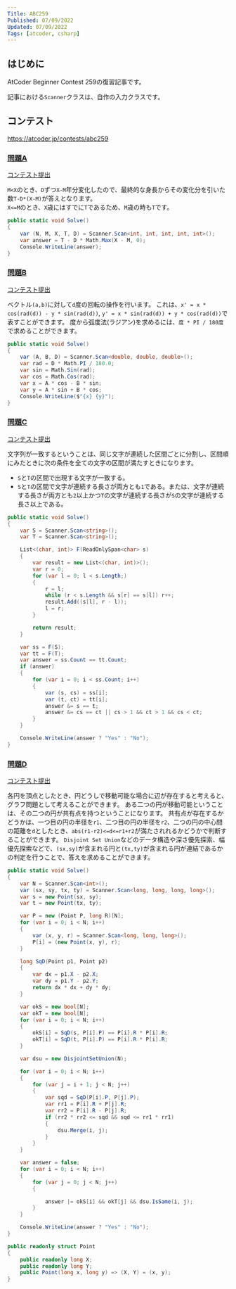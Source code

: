 ```yaml
---
Title: ABC259
Published: 07/09/2022
Updated: 07/09/2022
Tags: [atcoder, csharp]
---
```


## はじめに

AtCoder Beginner Contest 259の復習記事です。

記事における`Scanner`クラスは、自作の入力クラスです。

## コンテスト

<https://atcoder.jp/contests/abc259>

### [問題A](https://atcoder.jp/contests/abc259/tasks/abc259_a)

[コンテスト提出](https://atcoder.jp/contests/abc259/submissions/33074995)

`M<X`のとき、`D`ずつ`X-M`年分変化したので、最終的な身長からその変化分を引いた数`T-D*(X-M)`が答えとなります。  
`X<=M`のとき、`X`歳にはすでに`T`であるため、`M`歳の時も`T`です。

```csharp
public static void Solve()
{
    var (N, M, X, T, D) = Scanner.Scan<int, int, int, int, int>();
    var answer = T - D * Math.Max(X - M, 0);
    Console.WriteLine(answer);
}
```

### [問題B](https://atcoder.jp/contests/abc259/tasks/abc259_b)

[コンテスト提出](https://atcoder.jp/contests/abc259/submissions/33081607)

ベクトル`(a,b)`に対して`d`度の回転の操作を行います。
これは、`x' = x * cos(rad(d)) - y * sin(rad(d))`, `y' = x * sin(rad(d)) + y * cos(rad(d))`で表すことができます。
度から弧度法(ラジアン)を求めるには、`度 * PI / 180度`で求めることができます。

```csharp
public static void Solve()
{
    var (A, B, D) = Scanner.Scan<double, double, double>();
    var rad = D * Math.PI / 180.0;
    var sin = Math.Sin(rad);
    var cos = Math.Cos(rad);
    var x = A * cos - B * sin;
    var y = A * sin + B * cos;
    Console.WriteLine($"{x} {y}");
}
```

### [問題C](https://atcoder.jp/contests/abc259/tasks/abc259_c)

[コンテスト提出](https://atcoder.jp/contests/abc259/submissions/33110149)

文字列が一致するということは、同じ文字が連続した区間ごとに分割し、区間順にみたときに次の条件を全ての文字の区間が満たすときになります。

- `S`と`T`の区間で出現する文字が一致する。
- `S`と`T`の区間で文字が連続する長さが両方とも`1`である。または、文字が連続する長さが両方とも`2`以上かつ`T`の文字が連続する長さが`S`の文字が連続する長さ以上である。

```csharp
public static void Solve()
{
    var S = Scanner.Scan<string>();
    var T = Scanner.Scan<string>();

    List<(char, int)> F(ReadOnlySpan<char> s)
    {
        var result = new List<(char, int)>();
        var r = 0;
        for (var l = 0; l < s.Length;)
        {
            r = l;
            while (r < s.Length && s[r] == s[l]) r++;
            result.Add((s[l], r - l));
            l = r;
        }

        return result;
    }

    var ss = F(S);
    var tt = F(T);
    var answer = ss.Count == tt.Count;
    if (answer)
    {
        for (var i = 0; i < ss.Count; i++)
        {
            var (s, cs) = ss[i];
            var (t, ct) = tt[i];
            answer &= s == t;
            answer &= cs == ct || cs > 1 && ct > 1 && cs < ct;
        }
    }

    Console.WriteLine(answer ? "Yes" : "No");
}
```

### [問題D](https://atcoder.jp/contests/abc259/tasks/abc259_d)

[コンテスト提出](https://atcoder.jp/contests/abc259/submissions/33103648)

各円を頂点としたとき、円どうしで移動可能な場合に辺が存在すると考えると、グラフ問題として考えることができます。
ある二つの円が移動可能ということは、その二つの円が共有点を持つということになります。
共有点が存在するかどうかは、一つ目の円の半径を`r1`、二つ目の円の半径を`r2`、二つの円の中心間の距離を`d`としたとき、`abs(r1-r2)<=d<=r1+r2`が満たされれるかどうかで判断することができます。
`Disjoint Set Union`などのデータ構造や深さ優先探索、幅優先探索などで、`(sx,sy)`が含まれる円と`(tx,ty)`が含まれる円が連結であるかの判定を行うことで、答えを求めることができます。

```csharp
public static void Solve()
{
    var N = Scanner.Scan<int>();
    var (sx, sy, tx, ty) = Scanner.Scan<long, long, long, long>();
    var s = new Point(sx, sy);
    var t = new Point(tx, ty);

    var P = new (Point P, long R)[N];
    for (var i = 0; i < N; i++)
    {
        var (x, y, r) = Scanner.Scan<long, long, long>();
        P[i] = (new Point(x, y), r);
    }

    long SqD(Point p1, Point p2)
    {
        var dx = p1.X - p2.X;
        var dy = p1.Y - p2.Y;
        return dx * dx + dy * dy;
    }

    var okS = new bool[N];
    var okT = new bool[N];
    for (var i = 0; i < N; i++)
    {
        okS[i] = SqD(s, P[i].P) == P[i].R * P[i].R;
        okT[i] = SqD(t, P[i].P) == P[i].R * P[i].R;
    }

    var dsu = new DisjointSetUnion(N);

    for (var i = 0; i < N; i++)
    {
        for (var j = i + 1; j < N; j++)
        {
            var sqd = SqD(P[i].P, P[j].P);
            var rr1 = P[i].R + P[j].R;
            var rr2 = P[i].R - P[j].R;
            if (rr2 * rr2 <= sqd && sqd <= rr1 * rr1)
            {
                dsu.Merge(i, j);
            }
        }
    }

    var answer = false;
    for (var i = 0; i < N; i++)
    {
        for (var j = 0; j < N; j++)
        {

            answer |= okS[i] && okT[j] && dsu.IsSame(i, j);
        }
    }

    Console.WriteLine(answer ? "Yes" : "No");
}

public readonly struct Point
{
    public readonly long X;
    public readonly long Y;
    public Point(long x, long y) => (X, Y) = (x, y);
}
```
